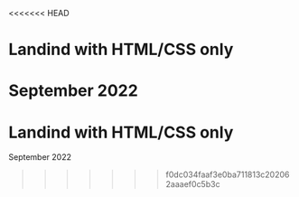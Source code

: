 <<<<<<< HEAD
# Landind with HTML/CSS only  
September 2022  
=======
# Landind with HTML/CSS only  
September 2022  
>>>>>>> f0dc034faaf3e0ba711813c202062aaaef0c5b3c
